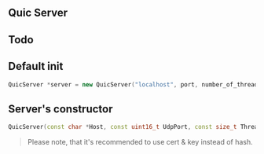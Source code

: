 ## Quic Server

## Todo 

## Default init
```c++
QuicServer *server = new QuicServer("localhost", port, number_of_threads, "<alpn>" "<path_to_cert>", "<path_to_key>")
```



## Server's constructor
```c++
QuicServer(const char *Host, const uint16_t UdpPort, const size_t ThreadNumber, const char *Alpn, const char *cert, const char *key = nullptr);
```
> Please note, that it's recommended to use cert & key instead of hash.
